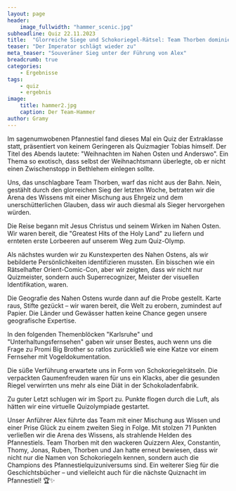```yaml
---
layout: page
header:
    image_fullwidth: "hammer_scenic.jpg"
subheadline: Quiz 22.11.2023
title:  "Glorreiche Siege und Schokoriegel-Rätsel: Team Thorben dominiert das Pfannestiel-Quizuniversum!"
teaser: "Der Imperator schlägt wieder zu"
meta_teaser: "Souveräner Sieg unter der Führung von Alex"
breadcrumb: true
categories:
    - Ergebnisse
tags:
    - quiz
    - ergebnis
image:
    title: hammer2.jpg
    caption: Der Team-Hammer
author: Gramy
---
```


Im sagenumwobenen Pfannestiel fand dieses Mal ein Quiz der Extraklasse statt, präsentiert von keinem Geringeren als Quizmagier Tobias himself. 
Der Titel des Abends lautete: "Weihnachten im Nahen Osten und Anderswo". 
Ein Thema so exotisch, dass selbst der Weihnachtsmann überlegte, ob er nicht einen Zwischenstopp in Bethlehem einlegen sollte.

Uns, das unschlagbare Team Thorben, warf das nicht aus der Bahn. Nein, gestählt durch den glorreichen Sieg der letzten Woche, betraten wir die Arena des Wissens mit einer Mischung aus Ehrgeiz und dem unerschütterlichen Glauben, dass wir auch diesmal als Sieger hervorgehen würden.

Die Reise begann mit Jesus Christus und seinem Wirken im Nahen Osten. 
Wir waren bereit, die "Greatest Hits of the Holy Land" zu liefern und ernteten erste Lorbeeren auf unserem Weg zum Quiz-Olymp.

Als nächstes wurden wir zu Kunstexperten des Nahen Ostens, als wir bebilderte Persönlichkeiten identifizieren mussten. 
Ein bisschen wie ein Rätselhafter Orient-Comic-Con, aber wir zeigten, dass wir nicht nur Quizmeister, sondern auch Superrecognizer, Meister der visuellen Identifikation, waren.

Die Geografie des Nahen Ostens wurde dann auf die Probe gestellt. 
Karte raus, Stifte gezückt – wir waren bereit, die Welt zu erobern, zumindest auf Papier. 
Die Länder und Gewässer hatten keine Chance gegen unsere geografische Expertise.

In den folgenden Themenblöcken "Karlsruhe" und "Unterhaltungsfernsehen" gaben wir unser Bestes, auch wenn uns die Frage zu Promi Big Brother so ratlos zurückließ wie eine Katze vor einem Fernseher mit Vogeldokumentation.

Die süße Verführung erwartete uns in Form von Schokoriegelrätseln. 
Die verpackten Gaumenfreuden waren für uns ein Klacks, aber die gesunden Riegel verwirrten uns mehr als eine Diät in der Schokoladenfabrik.

Zu guter Letzt schlugen wir im Sport zu. Punkte flogen durch die Luft, als hätten wir eine virtuelle Quizolympiade gestartet. 

Unser Anführer Alex führte das Team mit einer Mischung aus Wissen und einer Prise Glück zu einem zweiten Sieg in Folge.
Mit stolzen 71 Punkten verließen wir die Arena des Wissens, als strahlende Helden des Pfannestiels. 
Team Thorben mit den wackeren Quizzern Alex, Constantin, Thomy, Jonas, Ruben, Thorben und Jan hatte erneut bewiesen, dass wir nicht nur die Namen von Schokoriegeln kennen, sondern auch die Champions des Pfannestielquizuniversums sind. 
Ein weiterer Sieg für die Geschichtsbücher – und vielleicht auch für die nächste Quiznacht im Pfannestiel! 🏆✨

